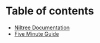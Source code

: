 # Table of contents

* [Niltree Documentation](README.md)
* [Five Minute Guide](five-minute-guide.md)

